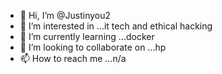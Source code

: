 - 👋 Hi, I’m @Justinyou2
- 👀 I’m interested in ...it tech and ethical hacking
- 🌱 I’m currently learning ...docker
- 💞️ I’m looking to collaborate on ...hp 
- 📫 How to reach me ...n/a

<!---
Justinyou2/Justinyou2 is a ✨ special ✨ repository because its `README.md` (this file) appears on your GitHub profile.
You can click the Preview link to take a look at your changes.
--->
